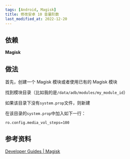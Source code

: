 ```yaml
---
tags: [Android, Magisk]
title: 修改安卓 10 音量阶数
last_modified_at: 2022-12-20
---
```


## 依赖

**Magisk**

## 做法

首先，创建一个 Magisk 模块或者使用已有的 Magisk 模块

找到模块目录（比如我的是`/data/adb/modules/my_module_id`）

如果该目录下没有`system.prop`文件，则新建

在该目录的`system.prop`中加入如下一行：

```
ro.config.media_vol_steps=100
```

## 参考资料

[Developer Guides | Magisk](https://topjohnwu.github.io/Magisk/guides.html)
